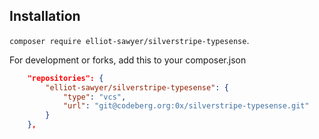 ## Installation

`composer require elliot-sawyer/silverstripe-typesense`.

For development or forks, add this to your composer.json

```json
    "repositories": {
        "elliot-sawyer/silverstripe-typesense": {
            "type": "vcs",
            "url": "git@codeberg.org:0x/silverstripe-typesense.git"
        }
    },
```
